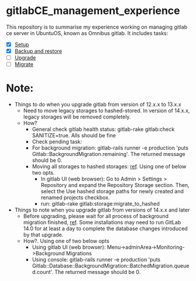 # gitlabCE_management_experience
This repository is to summarise my experience working on managing gitlab ce server in UbuntuOS, known as Omnibus gitlab. It includes tasks:
- [x] [Setup](https://github.com/nguyendinh1987/gitlab_management_experiment/blob/main/setup.md)
- [x] [Backup and restore](https://github.com/nguyendinh1987/gitlab_management_experiment/blob/main/backup_and_restore.md)
- [ ] [Upgrade](https://github.com/nguyendinh1987/gitlab_management_experiment/blob/main/Upgrade.md)
- [ ] [Migrate](https://github.com/nguyendinh1987/gitlab_management_experiment/blob/main/Migrate.md)

# Note:
- Things to do when you upgrade gitlab from version of 12.x.x to 13.x.x
  - Need to move legacy storages to hashed-stored. In version of 14.x.x, legacy storages will be removed completely.
  - How?
    - General check gitlab health status: gitlab-rake gitlab:check SANITIZE=true. Alls should be fine
    - Check pending task:
    - For background migration: gitlab-rails runner -e production 'puts Gitlab::BackgroundMigration.remaining'. The returned message should be 0.
    - Moving all storages to hashed storages: [ref](https://gitlab.com/gitlab-org/gitlab-foss/-/blob/5cb94fc486b25f14d160a7a584dd9a9f23d1ccc9/doc/administration/repository_storage_types.md). Using one of below two opts.
      - In gitlab UI (web browser): Go to Admin > Settings > Repository and expand the Repository Storage section. Then, select the Use hashed storage paths for newly created and renamed projects checkbox.
      - run: gitlab-rake gitlab:storage:migrate_to_hashed
- Things to note when you upgrade gitlab from versions of 14.x.x and later
  - Before upgrading, please wait for all process of background migration finished, [ref](https://docs.gitlab.com/ee/update/background_migrations.html). Some installations may need to run GitLab 14.0 for at least a day to complete the database changes introduced by that upgrade.
  - How?. Using one of two below opts
    - Using gitlab UI (web browser): Menu->adminArea->Monitoring->Background Migrations
    - Using console: gitlab-rails runner -e production 'puts Gitlab::Database::BackgroundMigration::BatchedMigration.queued.count'. The returned message should be 0.

